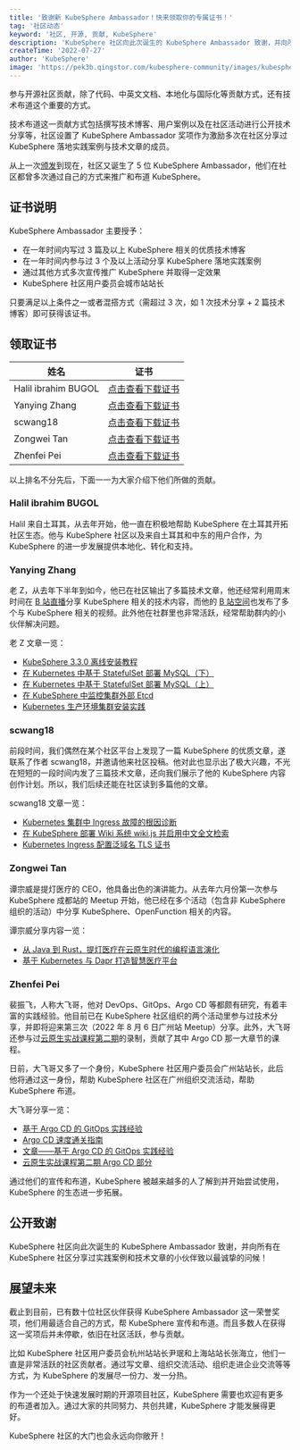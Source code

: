 ```yaml
---
title: '致谢新 KubeSphere Ambassador！快来领取你的专属证书！'
tag: '社区动态'
keyword: '社区, 开源, 贡献, KubeSphere'
description: 'KubeSphere 社区向此次诞生的 KubeSphere Ambassador 致谢，并向所有在 KubeSphere 社区分享过实践案例和技术文章的小伙伴致以最诚挚的问候！'
createTime: '2022-07-27'
author: 'KubeSphere'
image: 'https://pek3b.qingstor.com/kubesphere-community/images/kubesphere-ambassador-cover.png'
---
```


参与开源社区贡献，除了代码、中英文文档、本地化与国际化等贡献方式，还有技术布道这个重要的方式。

技术布道这一贡献方式包括撰写技术博客、用户案例以及在社区活动进行公开技术分享等，社区设置了 KubeSphere Ambassador 奖项作为激励多次在社区分享过 KubeSphere 落地实践案例与技术文章的成员。

从上一次[颁发](https://kubesphere.io/zh/news/kubesphere-ambassador-certificates/)到现在，社区又诞生了  5 位 KubeSphere Ambassador，他们在社区都曾多次通过自己的方式来推广和布道 KubeSphere。

## 证书说明

KubeSphere Ambassador 主要授予：
- 在一年时间内写过 3 篇及以上 KubeSphere 相关的优质技术博客
- 在一年时间内参与过 3 个及以上活动分享 KubeSphere 落地实践案例
- 通过其他方式多次宣传推广 KubeSphere 并取得一定效果
- KubeSphere 社区用户委员会城市站站长

只要满足以上条件之一或者混搭方式（需超过 3 次，如 1 次技术分享 + 2 篇技术博客）即可获得该证书。

## 领取证书

| 姓名 | 证书 |
| ---- | ---- |
|Halil ibrahim BUGOL|[点击查看下载证书](https://kubesphere-community.pek3b.qingstor.com/images/ambassador-halil.png) |
|Yanying Zhang|[点击查看下载证书](https://kubesphere-community.pek3b.qingstor.com/images/ambassador-zhangyanying.png) |
|scwang18|[点击查看下载证书](https://kubesphere-community.pek3b.qingstor.com/images/ambassador-scwang18.png) |
|Zongwei Tan|[点击查看下载证书](https://kubesphere-community.pek3b.qingstor.com/images/ambassador-tanzongwei.png) |
|Zhenfei Pei|[点击查看下载证书](https://kubesphere-community.pek3b.qingstor.com/images/ambassador-peizhenfei.png) |

以上排名不分先后，下面一一为大家介绍下他们所做的贡献。

### Halil ibrahim BUGOL

Halil 来自土耳其，从去年开始，他一直在积极地帮助 KubeSphere 在土耳其开拓社区生态。他与 KubeSphere 社区以及来自土耳其和中东的用户合作，为 KubeSphere 的进一步发展提供本地化、转化和支持。

### Yanying Zhang

老 Z，从去年下半年到如今，他已在社区输出了多篇技术文章，他还经常利用周末时间在 [B 站直播](https://live.bilibili.com/23977595?broadcast_type=0&is_room_feed=1&spm_id_from=333.999.0.0)分享 KubeSphere 相关的技术内容，而他的 [B 站空间](https://space.bilibili.com/1039301316/?spm_id_from=333.999.0.0)也发布了多个与 KubeSphere 相关的视频。此外他在社群里也非常活跃，经常帮助群内的小伙伴解决问题。

老 Z 文章一览：
- [KubeSphere 3.3.0 离线安装教程](https://kubesphere.io/zh/blogs/kubesphere-v3.3.0-offline-installation/)
- [在 Kubernetes 中基于 StatefulSet 部署 MySQL（下）](https://kubesphere.io/zh/blogs/mysql-on-k8s-statefulset-2/)
- [在 Kubernetes 中基于 StatefulSet 部署 MySQL（上）](https://kubesphere.io/zh/blogs/mysql-on-k8s-statefulset-1/)
- [在 KubeSphere 中监控集群外部 Etcd](https://kubesphere.io/zh/blogs/kubesphere-etcd/)
- [Kubernetes 生产环境集群安装实践](https://kubesphere.io/zh/blogs/kubesphere-k8s-cluster/)

### scwang18

前段时间，我们偶然在某个社区平台上发现了一篇 KubeSphere 的优质文章，遂联系了作者 scwang18，并邀请他来社区投稿。他对此也显示出了极大兴趣，不光在短短的一段时间内发了三篇技术文章，还向我们展示了他的 KubeSphere 内容创作计划。所以，我们后续还能在社区读到多篇他的文章。

scwang18 文章一览：
- [Kubernetes 集群中 Ingress 故障的根因诊断](https://kubesphere.io/zh/blogs/kubesphere-ingress-fault-diagnosis/)
- [在 KubeSphere 部署 Wiki 系统 wiki.js 并启用中文全文检索](https://kubesphere.io/zh/blogs/kubesphere-wiki/)
- [Kubernetes Ingress 配置泛域名 TLS 证书](https://kubesphere.io/zh/blogs/kubesphere-ssl/)

### Zongwei Tan

谭宗威是提灯医疗的 CEO，他具备出色的演讲能力。从去年六月份第一次参与 KubeSphere 成都站的 Meetup 开始，他已经在多个活动（包含非 KubeSphere 组织的活动）中分享 KubeSphere、OpenFunction 相关的内容。

谭宗威分享内容一览：
- [从 Java 到 Rust，提灯医疗在云原生时代的编程语言演化](https://kubesphere.io/zh/live/changsha0312-rust/)
- [基于 Kubernetes 与 Dapr 打造智慧医疗平台](https://kubesphere.io/zh/live/tideng-chengdu/)

### Zhenfei Pei

裴振飞，人称大飞哥，他对 DevOps、GitOps、Argo CD 等都颇有研究，有着丰富的实践经验。他目前已在 KubeSphere 社区组织的两个活动里参与过技术分享，并即将迎来第三次（2022 年 8 月 6 日广州站 Meetup）分享。此外，大飞哥还参与过[云原生实战课程第二期](https://www.bilibili.com/video/BV1rD4y1c7r1?spm_id_from=333.999.0.0&vd_source=082ccfb1773100241c716ab77af81a3f)的录制，贡献了其中 Argo CD 那一大章节的课程。

日前，大飞哥又多了一个身份，KubeSphere 社区用户委员会广州站站长，此后他将通过这一身份，帮助 KubeSphere 社区在广州组织交流活动，帮助 KubeSphere 布道。

大飞哥分享一览：
- [基于 Argo CD 的 GitOps 实践经验](https://kubesphere.io/zh/live/gitops-cic/)
- [Argo CD 速度通关指南](https://kubesphere.io/zh/live/argocd0217-live/)
- [文章——基于 Argo CD 的 GitOps 实践经验](https://kubesphere.io/zh/blogs/gitops-argocd/)
- [云原生实战课程第二期 Argo CD 部分](https://www.bilibili.com/video/BV1rD4y1c7r1?p=20&vd_source=082ccfb1773100241c716ab77af81a3f)

通过他们的宣传和布道，KubeSphere 被越来越多的人了解到并开始尝试使用，KubeSphere 的生态进一步拓展。

## 公开致谢

KubeSphere 社区向此次诞生的 KubeSphere Ambassador 致谢，并向所有在 KubeSphere 社区分享过实践案例和技术文章的小伙伴致以最诚挚的问候！

## 展望未来

截止到目前，已有数十位社区伙伴获得 KubeSphere Ambassador 这一荣誉奖项，他们用最适合自己的方式，帮 KubeSphere 宣传和布道。而且多数人在获得这一奖项后并未停歇，依旧在社区活跃，参与贡献。

比如 KubeSphere 社区用户委员会杭州站站长尹珉和上海站站长张海立，他们一直是非常活跃的社区贡献者。通过写文章、组织交流活动、组织走进企业交流等等方式，为 KubeSphere 的发展尽一份力、发一分热。

作为一个还处于快速发展时期的开源项目社区，KubeSphere 需要也欢迎有更多的布道者加入。通过大家的共同努力、共创共建，KubeSphere 才能发展得更好。

KubeSphere 社区的大门也会永远向你敞开！
